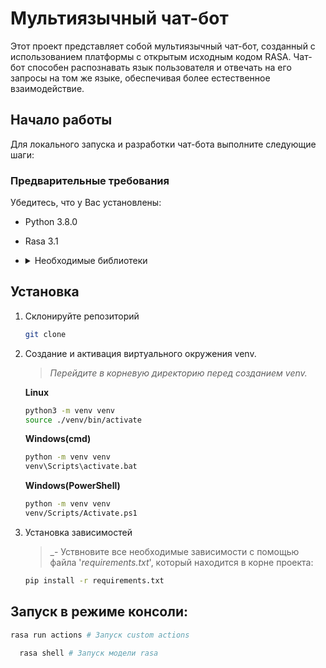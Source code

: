# Мультиязычный чат-бот
Этот проект представляет собой мультиязычный чат-бот, созданный с использованием платформы с открытым исходным кодом RASA. Чат-бот способен распознавать язык пользователя и отвечать на его запросы на том же языке, обеспечивая более естественное взаимодействие.
## Начало работы
Для локального запуска и разработки чат-бота выполните следующие шаги:
### Предварительные требования
Убедитесь, что у Вас установлены:
- Python 3.8.0
- Rasa 3.1
- <details>
    <summary>Необходимые библиотеки</summary>
	  
  - websockets==10.0
  - googletrans==3.1.0a0
  - transformers==4.38.2
	</details>

## Установка
1. Склонируйте репозиторий
	```bash
	git clone 
	```
2. Создание и активация виртуального окружения venv.

	>_Перейдите в корневую директорию перед созданием venv._
	
	__Linux__
	```bash
	python3 -m venv venv
	source ./venv/bin/activate
	```
	__Windows(cmd)__
	```bash
	python -m venv venv
	venv\Scripts\activate.bat
	```
	__Windows(PowerShell)__
	```bash
	python -m venv venv
	venv/Scripts/Activate.ps1
	```
3. Установка зависимостей
 	>_- Уствновите все необходимые зависимости с помощью файла '_requirements.txt_', который находится в корне проекта:
	```bash
    pip install -r requirements.txt
	```
## Запуск в режиме консоли:
```bash
rasa run actions # Запуск custom actions
```

```bash
  rasa shell # Запуск модели rasa
```
